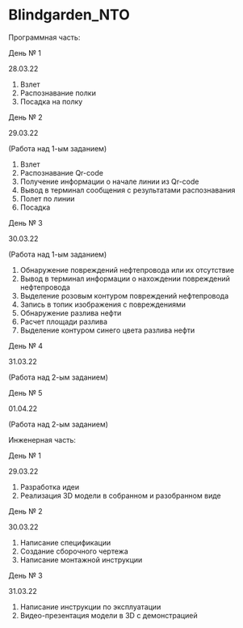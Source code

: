 # Blindgarden_NTO

Программная часть:

День № 1

28.03.22

1) Взлет
2) Распознавание полки
3) Посадка на полку

День № 2

29.03.22

(Работа над 1-ым заданием)

1) Взлет
2) Распознавание Qr-code
3) Получение информации о начале линии из Qr-code
4) Вывод в терминал сообщения с результатами распознавания
5) Полет по линии
6) Посадка

День № 3

30.03.22

(Работа над 1-ым заданием)

1) Обнаружение повреждений нефтепровода или их отсутствие
2) Вывод в терминал информации о нахождении повреждений нефтепровода
3) Выделение розовым контуром повреждений нефтепровода
4) Запись в топик изображения с повреждениями
5) Обнаружение разлива нефти
6) Расчет площади разлива
7) Выделение контуром синего цвета разлива нефти

День № 4

31.03.22

(Работа над 2-ым заданием)

День № 5

01.04.22

(Работа над 2-ым заданием)

Инженерная часть:

День № 1

29.03.22

1) Разработка идеи
2) Реализация 3D модели в собранном и разобранном виде

День № 2

30.03.22

1) Написание спецификации
2) Создание сборочного чертежа
3) Написание монтажной инструкции

День № 3

31.03.22

1) Написание инструкции по эксплуатации
2) Видео-презентация модели в 3D с демонстрацией
